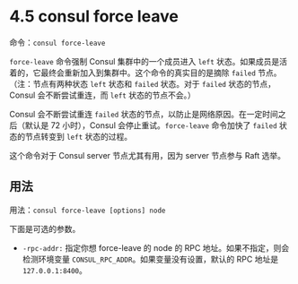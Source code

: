 # 4.5 consul force leave
命令：`consul force-leave`

`force-leave` 命令强制 Consul 集群中的一个成员进入 `left` 状态。如果成员是活着的，它最终会重新加入到集群中。这个命令的真实目的是摘除 `failed` 节点。（注：节点有两种状态 `left` 状态和 `failed` 状态。对于 `failed` 状态的节点，Consul 会不断尝试重连，而 `left` 状态的节点不会。）

Consul 会不断尝试重连 `failed` 状态的节点，以防止是网络原因。在一定时间之后（默认是 72 小时），Consul 会停止重试。`force-leave` 命令加快了 `failed` 状态的节点转变到 `left` 状态的过程。

这个命令对于 Consul server 节点尤其有用，因为 server 节点参与 Raft 选举。

## 用法
用法：`consul force-leave [options] node`

下面是可选的参数。
* `-rpc-addr:` 指定你想 force-leave 的 node 的 RPC 地址。如果不指定，则会检测环境变量 `CONSUL_RPC_ADDR`。如果变量没有设置，默认的 RPC 地址是 `127.0.0.1:8400`。